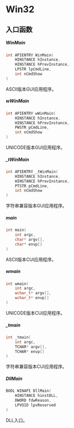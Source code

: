 # Win32

## 入口函数
##### WinMain    
``` C
int APIENTRY WinMain(
    HINSTANCE hInstance, 
    HINSTANCE hPrevInstance, 
    LPSTR lpCmdLine, 
    int nCmdShow
)    
```

ASCII版本GUI应用程序。

##### wWinMain    
``` C
int APIENTRY wWinMain(
    HINSTANCE hInstance, 
    HINSTANCE hPrevInstance, 
    PWSTR pCmdLine, 
    int nCmdShow
)    
```

UNICODE版本GUI应用程序。

##### _tWinMain    
``` C
int APIENTRY _tWinMain(
    HINSTANCE hInstance, 
    HINSTANCE hPrevInstance, 
    PTSTR pCmdLine, 
    int nCmdShow
)    
```

字符串兼容版本GUI应用程序。

##### main    
``` C
int main(
    int argc, 
    char* argv[], 
    char* envp[]
)
```

ASCII版本CUI应用程序。

##### wmain    
``` C
int wmain(
    int argc, 
    wchar_t* argv[], 
    wchar_t* envp[]
)
```

UNICODE版本CUI应用程序。

##### _tmain    
``` C
int _tmain(
    int argc, 
    TCHAR* argv[], 
    TCHAR* envp[]
)    
```

字符串兼容版本CUI应用程序。

##### DllMain    
``` C
BOOL WINAPI DllMain(
    HINSTANCE hinstDLL, 
    DWORD fdwReason, 
    LPVOID lpvReserved
)    
```

DLL入口。